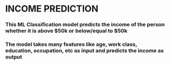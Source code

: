 # INCOME PREDICTION

### This ML Classification model predicts the income of the person whether it is above $50k or below/equal to $50k

### The model takes many features like age, work class, education, occupation, etc as input and predicts the income as output
